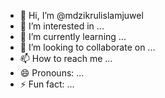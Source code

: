 - 👋 Hi, I’m @mdzikrulislamjuwel
- 👀 I’m interested in ...
- 🌱 I’m currently learning ...
- 💞️ I’m looking to collaborate on ...
- 📫 How to reach me ...
- 😄 Pronouns: ...
- ⚡ Fun fact: ...

<!---
mdzikrulislamjuwel/mdzikrulislamjuwel is a ✨ special ✨ repository because its `README.md` (this file) appears on your GitHub profile.
You can click the Preview link to take a look at your changes.
--->
